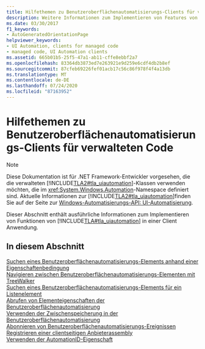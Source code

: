 ```yaml
---
title: Hilfethemen zu Benutzeroberflächenautomatisierungs-Clients für verwalteten Code
description: Weitere Informationen zum Implementieren von Features von Microsoft UI Automation in einer Client Anwendung finden Sie unter Links zu verwalteten Code Themen zur Vorgehensweise.
ms.date: 03/30/2017
f1_keywords:
- AutoGeneratedOrientationPage
helpviewer_keywords:
- UI Automation, clients for managed code
- managed code, UI Automation clients
ms.assetid: 665b01b5-25f5-47a1-ab11-cffe8ebbf2a7
ms.openlocfilehash: 83364db3873ed7e263921e9d259e6cdf4db2b8ef
ms.sourcegitcommit: 87cfeb69226fef01acb17c56c86f978f4f4a13db
ms.translationtype: MT
ms.contentlocale: de-DE
ms.lasthandoff: 07/24/2020
ms.locfileid: "87163952"
---
```

# <a name="ui-automation-clients-for-managed-code-how-to-topics"></a>Hilfethemen zu Benutzeroberflächenautomatisierungs-Clients für verwalteten Code
> [!NOTE]
> Diese Dokumentation ist für .NET Framework-Entwickler vorgesehen, die die verwalteten [!INCLUDE[TLA2#tla_uiautomation](../../../includes/tla2sharptla-uiautomation-md.md)]-Klassen verwenden möchten, die im <xref:System.Windows.Automation>-Namespace definiert sind. Aktuelle Informationen zur [!INCLUDE[TLA2#tla_uiautomation](../../../includes/tla2sharptla-uiautomation-md.md)]finden Sie auf der Seite zur [Windows-Automatisierungs-API: UI-Automatisierung](/windows/win32/winauto/entry-uiauto-win32).  
  
 Dieser Abschnitt enthält ausführliche Informationen zum Implementieren von Funktionen von [!INCLUDE[TLA#tla_uiautomation](../../../includes/tlasharptla-uiautomation-md.md)] in einer Client Anwendung.  
  
## <a name="in-this-section"></a>In diesem Abschnitt  
 [Suchen eines Benutzeroberflächenautomatisierungs-Elements anhand einer Eigenschaftenbedingung](find-a-ui-automation-element-based-on-a-property-condition.md)  
 [Navigieren zwischen Benutzeroberflächenautomatisierungs-Elementen mit TreeWalker](navigate-among-ui-automation-elements-with-treewalker.md)  
 [Suchen eines Benutzeroberflächenautomatisierungs-Elements für ein Listenelement](find-a-ui-automation-element-for-a-list-item.md)  
 [Abrufen von Elementeigenschaften der Benutzeroberflächenautomatisierung](get-ui-automation-element-properties.md)  
 [Verwenden der Zwischenspeicherung in der Benutzeroberflächenautomatisierung](use-caching-in-ui-automation.md)  
 [Abonnieren von Benutzeroberflächenautomatisierungs-Ereignissen](subscribe-to-ui-automation-events.md)  
 [Registrieren einer clientseitigen Anbieterassembly](register-a-client-side-provider-assembly.md)  
 [Verwenden der AutomationID-Eigenschaft](use-the-automationid-property.md)
